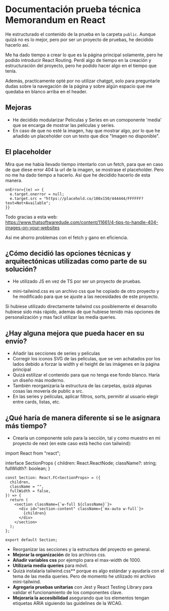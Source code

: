 # Documentación prueba técnica Memorandum en React

He estructurado el contenido de la prueba en la carpeta `public`. Aunque quizá no es lo mejor, pero por ser un proyecto de pruebas, he decidido hacerlo así.

Me ha dado tiempo a crear lo que es la página principal solamente, pero he podido introducir React Routing. Perdí algo de tiempo en la creación y estructuración del proyecto, pero he podido hacer algo en el tiempo que tenía.

Además, practicamente opté por no utilizar chatgpt, solo para preguntarle dudas sobre la navegación de la página y sobre algún espacio que me quedaba en blanco arriba en el header.

## Mejoras

- He decidido modularizar Peliculas y Series en un comoponente 'media' que se encarga de mostrar las películas y series.
- En caso de que no esté la imagen, hay que mostrar algo, por lo que he añadido un placeholder con un texto que dice "Imagen no disponible".

## El placeholder

Mira que me habia llevado tiempo intentarlo con un fetch, para que en caso de que diese error 404 la url de la imagen, se mostrase el placeholder. Pero no me ha dado tiempo a hacerlo. Así que he decidido hacerlo de esta manera.

```tsx
onError={(e) => {
  e.target.onerror = null;
  e.target.src = "https://placehold.co/100x150/444444/FFFFFF?text=Not+Available";
}}
```

Todo gracias a esta web: https://www.thatsoftwaredude.com/content/11661/4-tips-to-handle-404-images-on-your-websites

Así me ahorro problemas con el fetch y gano en eficiencia.

## ¿Cómo decidió las opciones técnicas y arquitectónicas utilizadas como parte de su solución?

- He utilizado JS en vez de TS por ser un proyecto de pruebas.

- mini-tailwind.css es un archivo css que he copiado de otro proyecto y he modificado para que se ajuste a las necesidades de este proyecto.

Si hubiese utilizado directamente tailwind css posiblemente el desarrollo hubiese sido más rápido, además de que hubiese tenido más opciones de personalización y mas facil utilizar las media queries.

## ¿Hay alguna mejora que pueda hacer en su envío?

- Añadir las secciones de series y peliculas
- Corregir los iconos SVG de las películas, que se ven achatados por los lados debido a forzar la width y el height de las imágenes en la página principal
- Quizá estilizar el contenido para que no tenga ese fondo blanco. Haría un diseño más moderno.
- También reorganizaría la estructura de las carpetas, quizá algunas cosas las movería de public a src.
- En las series y películas, aplicar filtros, sorts, permitir al usuario elegir entre cards, listas, etc.

## ¿Qué haría de manera diferente si se le asignara más tiempo?

- Crearía un componente solo para la sección, tal y como muestro en mi proyecto de next (en este caso está hecho con tailwind):

import React from "react";

interface SectionProps {
children: React.ReactNode;
className?: string;
fullWidth?: boolean;
}

```tsx
const Section: React.FC<SectionProps> = ({
  children,
  className = "",
  fullWidth = false,
}) => {
  return (
    <section className={`w-full ${className}`}>
      <div id="section-content" className={`mx-auto w-full`}>
        {children}
      </div>
    </section>
  );
};

export default Section;
```

- Reorganizar las secciones y la estructura del proyecto en general.
- **Mejorar la organización** de los archivos css.
- **Añadir variables css** por ejemplo para el max-width de 1000.
- **Utilizaría media queries** para móvil.
- Quizá instalaría tailwind.css\*\* porque es algo estándar y ayudaría con el tema de las media queries. Pero de momento he utilizado mi archivo mini-tailwind.
- **Agregaria pruebas unitarias** con Jest y React Testing Library para validar el funcionamiento de los componentes clave.
- **Mejoraría la accesibilidad** asegurando que los elementos tengan etiquetas ARIA siguiendo las guidelines de la WCAG.
